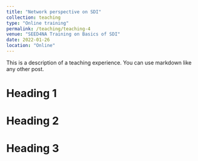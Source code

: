 ```yaml
---
title: "Network perspective on SDI"
collection: teaching
type: "Online training"
permalink: /teaching/teaching-4
venue: "SEED4NA Training on Basics of SDI"
date: 2022-01-26
location: "Online"
---
```


This is a description of a teaching experience. You can use markdown like any other post.

Heading 1
======

Heading 2
======

Heading 3
======
